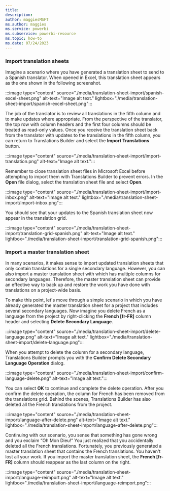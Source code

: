 ```yaml
---
title: 
description: 
author: maggiesMSFT   
ms.author: maggies
ms.service: powerbi
ms.subservice: powerbi-resource
ms.topic: how-to
ms.date: 07/24/2023
---
```

### Import translation sheets

Imagine a scenario where you have generated a translation sheet to send to a Spanish translator. When opened in Excel, this translation sheet appears as the one shown in the following screenshot.

:::image type="content" source="./media/translation-sheet-import/spanish-excel-sheet.png" alt-text="Image alt text." lightbox="./media/translation-sheet-import/spanish-excel-sheet.png":::

The job of the translator is to review all translations in the fifth column and to make updates where appropriate. From the perspective of the translator, the top row with column headers and the first four columns should be treated as read-only values. Once you receive the translation sheet back from the translator with updates to the translations in the fifth column, you can return to Translations Builder and select the **Import Translations** button.

:::image type="content" source="./media/translation-sheet-import/import-translation.png" alt-text="Image alt text.":::

Remember to close translation sheet files in Microsoft Excel before attempting to import them with Translations Builder to prevent errors. In the **Open** file dialog, select the translation sheet file and select **Open**.

:::image type="content" source="./media/translation-sheet-import/import-inbox.png" alt-text="Image alt text." lightbox="./media/translation-sheet-import/import-inbox.png":::

You should see that your updates to the Spanish translation sheet now appear in the translation grid.

:::image type="content" source="./media/translation-sheet-import/translation-grid-spanish.png" alt-text="Image alt text." lightbox="./media/translation-sheet-import/translation-grid-spanish.png":::

### Import a master translation sheet

In many scenarios, it makes sense to import updated translation sheets that only contain translations for a single secondary language. However, you can also import a master translation sheet with which has multiple columns for secondary languages. Therefore, the master translation sheet can provide an effective way to back up and restore the work you have done with translations on a project-wide basis.

To make this point, let's move through a simple scenario in which you have already generated the master translation sheet for a project that includes several secondary languages. Now imagine you delete French as a language from the project by right-clicking the **French [fr-FR]** column header and selecting **Delete Secondary Language**.

:::image type="content" source="./media/translation-sheet-import/delete-language.png" alt-text="Image alt text." lightbox="./media/translation-sheet-import/delete-language.png":::

When you attempt to delete the column for a secondary language, Translations Builder prompts you with the **Confirm Delete Secondary Language Operation** dialog.

:::image type="content" source="./media/translation-sheet-import/confirm-language-delete.png" alt-text="Image alt text.":::

You can select **OK** to continue and complete the delete operation. After you confirm the delete operation, the column for French has been removed from the translations grid. Behind the scenes, Translations Builder has also deleted all the French translations from the project.

:::image type="content" source="./media/translation-sheet-import/language-after-delete.png" alt-text="Image alt text." lightbox="./media/translation-sheet-import/language-after-delete.png":::

Continuing with our scenario, you sense that something has gone wrong and you exclaim “Oh Mon Dieu!” You just realized that you accidentally deleted all the French translations. Fortunately, you previously generated a master translation sheet that contains the French translations. You haven't lost all your work. If you import the master translation sheet, the **French [fr-FR]** column should reappear as the last column on the right.

:::image type="content" source="./media/translation-sheet-import/language-reimport.png" alt-text="Image alt text." lightbox="./media/translation-sheet-import/language-reimport.png":::


